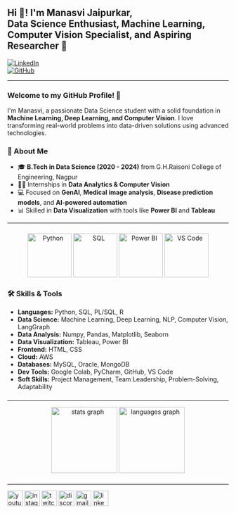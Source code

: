 <h2 align="left">Hi 👋! I'm Manasvi Jaipurkar,<br/> Data Science Enthusiast, Machine Learning, Computer Vision Specialist, and Aspiring Researcher 🚀</h2>


[![LinkedIn](https://img.shields.io/badge/LinkedIn-Manasvi%20Jaipurkar-blue?style=for-the-badge&logo=linkedin)](https://www.linkedin.com/in/manasvi-jaipurkar-534784233)  
[![GitHub](https://img.shields.io/badge/GitHub-Manasvi%20Jaipurkar-black?style=for-the-badge&logo=github)](https://github.com/ManasviJaipurkar)  

---

### Welcome to my GitHub Profile! 👋  
I'm Manasvi, a passionate Data Science student with a solid foundation in **Machine Learning, Deep Learning, and Computer Vision**. I love transforming real-world problems into data-driven solutions using advanced technologies.

### 🌟 About Me  
- 🎓 **B.Tech in Data Science (2020 - 2024)** from G.H.Raisoni College of Engineering, Nagpur  
- 👩‍🔬 Internships in **Data Analytics & Computer Vision**  
- 💻 Focused on **GenAI**, **Medical image analysis**, **Disease prediction models**, and **AI-powered automation**  
- 📊 Skilled in **Data Visualization** with tools like **Power BI** and **Tableau**

---

###

<div align="center">
  <img src="https://img.icons8.com/color/48/000000/python--v1.png" width="100" height="100" alt="Python" />
  <img src="https://img.icons8.com/color/48/000000/sql.png" width="100" height="100" alt="SQL" />
  <img src="https://img.icons8.com/color/48/000000/power-bi.png" width="100" height="100" alt="Power BI" />
  <img src="https://img.icons8.com/color/48/000000/visual-studio-code-2019.png" width="100" height="100" alt="VS Code" />
</div>

###


### 🛠️ Skills & Tools  
- **Languages:** Python, SQL, PL/SQL, R  
- **Data Science:** Machine Learning, Deep Learning, NLP, Computer Vision, LangGraph  
- **Data Analysis:** Numpy, Pandas, Matplotlib, Seaborn  
- **Data Visualization:** Tableau, Power BI  
- **Frontend:** HTML, CSS  
- **Cloud:** AWS  
- **Databases:** MySQL, Oracle, MongoDB  
- **Dev Tools:** Google Colab, PyCharm, GitHub, VS Code  
- **Soft Skills:** Project Management, Team Leadership, Problem-Solving, Adaptability

###

---
<div align="center">
  <img src="https://github-readme-stats.vercel.app/api?username=ManasviJaipurkar&hide_title=false&hide_rank=false&show_icons=true&include_all_commits=false&count_private=true&disable_animations=false&theme=dracula&locale=en&hide_border=false&hide=commits" height="150" alt="stats graph"  />
  <img src="https://github-readme-stats.vercel.app/api/top-langs?username=ManasviJaipurkar&locale=en&hide_title=false&layout=compact&card_width=320&langs_count=5&theme=dracula&hide_border=false" height="150" alt="languages graph"  />
</div>


###

---

<div align="left">
  <img src="https://img.shields.io/static/v1?message=Youtube&logo=youtube&label=&color=FF0000&logoColor=white&labelColor=&style=for-the-badge" height="35" alt="youtube logo"  />
  <img src="https://img.shields.io/static/v1?message=Instagram&logo=instagram&label=&color=E4405F&logoColor=white&labelColor=&style=for-the-badge" height="35" alt="instagram logo"  />
  <img src="https://img.shields.io/static/v1?message=Twitch&logo=twitch&label=&color=9146FF&logoColor=white&labelColor=&style=for-the-badge" height="35" alt="twitch logo"  />
  <img src="https://img.shields.io/static/v1?message=Discord&logo=discord&label=&color=7289DA&logoColor=white&labelColor=&style=for-the-badge" height="35" alt="discord logo"  />
  <img src="https://img.shields.io/static/v1?message=Gmail&logo=gmail&label=&color=D14836&logoColor=white&labelColor=&style=for-the-badge" height="35" alt="gmail logo"  />
  <img src="https://img.shields.io/static/v1?message=LinkedIn&logo=linkedin&label=&color=0077B5&logoColor=white&labelColor=&style=for-the-badge" height="35" alt="linkedin logo"  />
</div>

###

<br clear="both">


###
